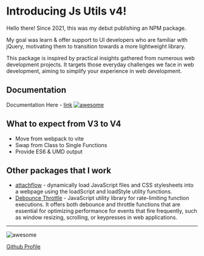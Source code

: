 # Introducing Js Utils v4!

Hello there! Since 2021, this was my debut publishing an NPM package. 

My goal was learn & offer support to UI developers who are familiar with jQuery, motivating them to transition towards a more lightweight library. 

This package is inspired by practical insights gathered from numerous web development projects. It targets those everyday challenges we face in web development, aiming to simplify your experience in web development.


## Documentation

Documentation Here - [link](https://jsutildocs.netlify.app/introduction/)
[![awesome](https://jsutildocs.netlify.app/default-og-image.jpg)](https://jsutildocs.netlify.app/introduction/)


## What to expect from V3 to V4

 - Move from webpack  to vite
 - Swap from Class to Single Functions
 - Provide ES6 & UMD output

## Other packages that I work
 - [attachflow](https://www.npmjs.com/package/attachflow) - dynamically load JavaScript files and CSS stylesheets into a webpage using the loadScript and loadStyle utility functions.
 - [Debounce Throttle](https://www.npmjs.com/package/@andresclua/debounce-throttle) - JavaScript utility library for rate-limiting function executions. It offers both debounce and throttle functions that are essential for optimizing performance for events that fire frequently, such as window resizing, scrolling, or keypresses in web applications.  


---


![awesome](https://media.giphy.com/media/LeikbswJKXOMM/giphy.gif)

[Github Profile](https://github.com/andresclua/)


